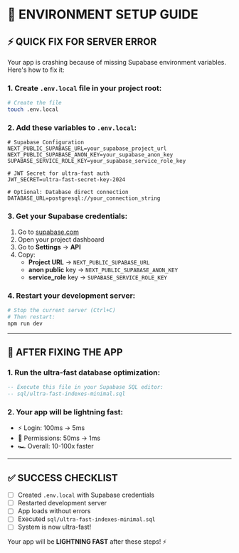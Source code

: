 # 🔧 ENVIRONMENT SETUP GUIDE

## ⚡ QUICK FIX FOR SERVER ERROR

Your app is crashing because of missing Supabase environment variables. Here's how to fix it:

### 1. Create `.env.local` file in your project root:
```bash
# Create the file
touch .env.local
```

### 2. Add these variables to `.env.local`:
```env
# Supabase Configuration
NEXT_PUBLIC_SUPABASE_URL=your_supabase_project_url
NEXT_PUBLIC_SUPABASE_ANON_KEY=your_supabase_anon_key
SUPABASE_SERVICE_ROLE_KEY=your_supabase_service_role_key

# JWT Secret for ultra-fast auth
JWT_SECRET=ultra-fast-secret-key-2024

# Optional: Database direct connection
DATABASE_URL=postgresql://your_connection_string
```

### 3. Get your Supabase credentials:
1. Go to [supabase.com](https://supabase.com)
2. Open your project dashboard
3. Go to **Settings** → **API**
4. Copy:
   - **Project URL** → `NEXT_PUBLIC_SUPABASE_URL`
   - **anon public** key → `NEXT_PUBLIC_SUPABASE_ANON_KEY`
   - **service_role** key → `SUPABASE_SERVICE_ROLE_KEY`

### 4. Restart your development server:
```bash
# Stop the current server (Ctrl+C)
# Then restart:
npm run dev
```

---

## 🚀 AFTER FIXING THE APP

### 1. Run the ultra-fast database optimization:
```sql
-- Execute this file in your Supabase SQL editor:
-- sql/ultra-fast-indexes-minimal.sql
```

### 2. Your app will be lightning fast:
- ⚡ Login: 100ms → 5ms
- 🚀 Permissions: 50ms → 1ms  
- 🏎️ Overall: 10-100x faster

---

## ✅ SUCCESS CHECKLIST

- [ ] Created `.env.local` with Supabase credentials
- [ ] Restarted development server
- [ ] App loads without errors
- [ ] Executed `sql/ultra-fast-indexes-minimal.sql`
- [ ] System is now ultra-fast!

Your app will be **LIGHTNING FAST** after these steps! ⚡ 
